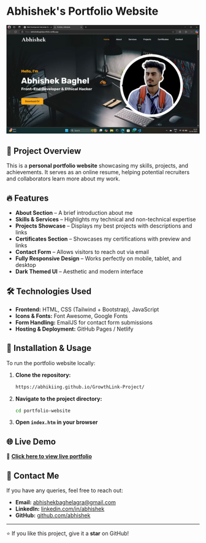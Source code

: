 # Abhishek's Portfolio Website

![Portfolio Preview](img/readme.png)

## 🚀 Project Overview
This is a **personal portfolio website** showcasing my skills, projects, and achievements. It serves as an online resume, helping potential recruiters and collaborators learn more about my work.

## 🔥 Features
- **About Section** – A brief introduction about me
- **Skills & Services** – Highlights my technical and non-technical expertise
- **Projects Showcase** – Displays my best projects with descriptions and links
- **Certificates Section** – Showcases my certifications with preview and links
- **Contact Form** – Allows visitors to reach out via email
- **Fully Responsive Design** – Works perfectly on mobile, tablet, and desktop
- **Dark Themed UI** – Aesthetic and modern interface

## 🛠️ Technologies Used
- **Frontend:** HTML, CSS (Tailwind + Bootstrap), JavaScript
- **Icons & Fonts:** Font Awesome, Google Fonts
- **Form Handling:** EmailJS for contact form submissions
- **Hosting & Deployment:** GitHub Pages / Netlify

## 📂 Installation & Usage
To run the portfolio website locally:

1. **Clone the repository:**
   ```sh
   https://abhikiing.github.io/GrowthLink-Project/
   ```
2. **Navigate to the project directory:**
   ```sh
   cd portfolio-website
   ```
3. **Open `index.htm` in your browser**

## 🌐 Live Demo
🔗 **[Click here to view live portfolio](https://abhikiing.github.io/GrowthLink-Project/)**

## 📧 Contact Me
If you have any queries, feel free to reach out:
- **Email:** abhishekbaghelagra@gmail.com
- **LinkedIn:** [linkedin.com/in/abhishek](https://www.linkedin.com/in/abhishek-baghel-082a09282/?utm_source=share&utm_campaign=share_via&utm_content=profile&utm_medium=android_app)
- **GitHub:** [github.com/abhishek](https://github.com/abhikiing)

---
⭐ If you like this project, give it a **star** on GitHub!
